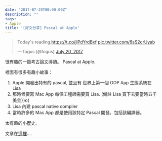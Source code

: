 ```yaml
---
date: "2017-07-29T00:00:00Z"
description: ""
tags:
- Apple
title: '[好文分享] Pascal at Apple'
---
```



<blockquote class="twitter-tweet" data-lang="en"><p lang="en" dir="ltr">Today&#39;s reading.<a href="https://t.co/jlPdYrdBxf">https://t.co/jlPdYrdBxf</a> <a href="https://t.co/6sS2crUyab">pic.twitter.com/6sS2crUyab</a></p>&mdash; fogus (@fogus) <a href="https://twitter.com/fogus/status/888033307514023936">July 20, 2017</a></blockquote>
<script async src="//platform.twitter.com/widgets.js" charset="utf-8"></script>


很有趣的一篇考古論文導讀。 Pascal at Apple.

裡面有很多有趣小故事：

1. Apple 開發出特有的 pascal, 並且有 世界上第一個 OOP App 生態系統在 Lisa
2. 那時候要寫 Mac App 每個工程師需要買 Lisa. (備註 Lisa 買下去要當時五千美金）)o(
3. Lisa 內建 pascal native compiler
4. 當時許多的 Mac App 都是使用該特定 Pascal 開發。包括該編譯器。

太有趣的小歷史。

文章在[這裡](http://blog.fogus.me/2017/07/20/pascal-at-apple/)....
